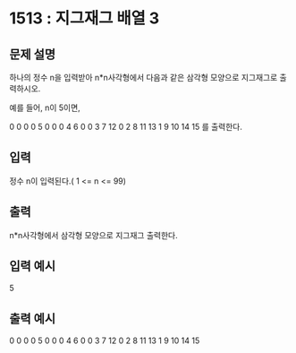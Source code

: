 # 1513 : 지그재그 배열 3
  
## 문제 설명    
하나의 정수 n을 입력받아 n*n사각형에서 다음과 같은 삼각형 모양으로 지그재그로 출력하시오.

예를 들어, n이 5이면,

0 0 0 0 5
0 0 0 4 6
0 0 3 7 12
0 2 8 11 13
1 9 10 14 15
를 출력한다.

## 입력
정수 n이 입력된다.( 1 <= n <= 99)

## 출력
n*n사각형에서 삼각형 모양으로 지그재그 출력한다.

## 입력 예시   
5

## 출력 예시
0 0 0 0 5 
0 0 0 4 6 
0 0 3 7 12 
0 2 8 11 13 
1 9 10 14 15 